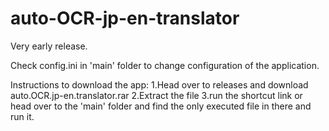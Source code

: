 # auto-OCR-jp-en-translator

Very early release.

Check config.ini in 'main' folder to change configuration of the application.

Instructions to download the app:
1.Head over to releases and download auto.OCR.jp-en.translator.rar
2.Extract the file
3.run the shortcut link or head over to the 'main' folder and find the only executed file in there and run it.
